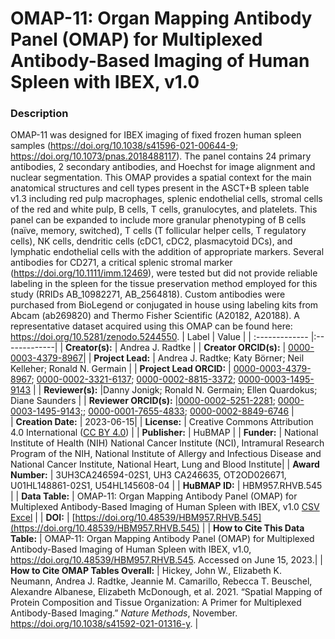 # OMAP-11: Organ Mapping Antibody Panel (OMAP) for Multiplexed Antibody-Based Imaging of Human Spleen with IBEX, v1.0

### Description
OMAP-11 was designed for IBEX imaging of fixed frozen human spleen samples (https://doi.org/10.1038/s41596-021-00644-9; https://doi.org/10.1073/pnas.2018488117). The panel contains 24 primary antibodies, 2 secondary antibodies, and Hoechst for image alignment and nuclear segmentation. This OMAP provides a spatial context for the main anatomical structures and cell types present in the ASCT+B spleen table v1.3 including red pulp macrophages, splenic endothelial cells, stromal cells of the red and white pulp, B cells, T cells, granulocytes, and platelets. This panel can be expanded to include more granular phenotyping of B cells (naïve, memory, switched), T cells (T follicular helper cells, T regulatory cells), NK cells, dendritic cells (cDC1, cDC2, plasmacytoid DCs), and lymphatic endothelial cells with the addition of appropriate markers. Several antibodies for CD271, a critical splenic stromal marker (https://doi.org/10.1111/imm.12469), were tested but did not provide reliable labeling in the spleen for the tissue preservation method employed for this study (RRIDs      AB_10982271,      AB_2564818). Custom antibodies were purchased from BioLegend or conjugated in house using      labeling kits from Abcam (ab269820) and Thermo Fisher Scientific (A20182,      A20188). A representative dataset acquired using this OMAP can be found here: https://doi.org/10.5281/zenodo.5244550.
| Label | Value |
| :------------- |:-------------|
| **Creator(s):** | Andrea J. Radtke |
| **Creator ORCID(s):** | [0000-0003-4379-8967](https://orcid.org/0000-0003-4379-8967)|
| **Project Lead:** | Andrea J. Radtke; Katy B&ouml;rner; Neil Kelleher; Ronald N. Germain |
| **Project Lead ORCID:** | [0000-0003-4379-8967](https://orcid.org/0000-0003-4379-8967); [0000-0002-3321-6137](https://orcid.org/0000-0002-3321-6137); [0000-0002-8815-3372](https://orcid.org/0000-0002-8815-3372); [0000-0003-1495-9143](https://orcid.org/0000-0003-1495-9143) |
| **Reviewer(s):** |Danny Jonigk; Ronald N. Germain; Ellen Quardokus; Diane Saunders |
| **Reviewer ORCID(s):** |[0000-0002-5251-2281](https://orcid.org/0000-0002-5251-2281); [0000-0003-1495-9143;](https://orcid.org/0000-0003-1495-9143;); [0000-0001-7655-4833](https://orcid.org/0000-0001-7655-4833); [0000-0002-8849-6746](https://orcid.org/0000-0002-8849-6746) |  
| **Creation Date:** | 2023-06-15|
| **License:** | Creative Commons Attribution 4.0 International ([CC BY 4.0](https://creativecommons.org/licenses/by/4.0/)) |
| **Publisher:** | HuBMAP |
| **Funder:** | National Institute of Health (NIH) National Cancer Institute (NCI), Intramural Research Program of the NIH, National Institute of Allergy and Infectious Disease and National Cancer Institute, National Heart, Lung and Blood Institute|
| **Award Number:** | 3UH3CA246594-02S1, UH3 CA246635, OT2OD026671, U01HL148861-02S1, U54HL145608-04 |
| **HuBMAP ID:** | HBM957.RHVB.545 |
| **Data Table:** | OMAP-11: Organ Mapping Antibody Panel (OMAP) for Multiplexed Antibody-Based Imaging of Human Spleen with IBEX, v1.0 [CSV](https://hubmapconsortium.github.io/ccf-releases/v1.4/omap/omap-11-spleen-ibex.csv) [Excel](https://hubmapconsortium.github.io/ccf-releases/v1.4/omap/omap-11-spleen-ibex.xlsx) |
| **DOI:** | [https://doi.org/10.48539/HBM957.RHVB.545](https://doi.org/10.48539/HBM957.RHVB.545) |
| **How to Cite This Data Table:** | OMAP-11: Organ Mapping Antibody Panel (OMAP) for Multiplexed Antibody-Based Imaging of Human Spleen with IBEX, v1.0, https://doi.org/10.48539/HBM957.RHVB.545. Accessed on June 15, 2023.|
| **How to Cite OMAP Tables Overall:** | Hickey, John W., Elizabeth K. Neumann, Andrea J. Radtke, Jeannie M. Camarillo, Rebecca T. Beuschel, Alexandre Albanese, Elizabeth McDonough, et al. 2021. “Spatial Mapping of Protein Composition and Tissue Organization: A Primer for Multiplexed Antibody-Based Imaging.” *Nature Methods*, November. https://doi.org/10.1038/s41592-021-01316-y. |

